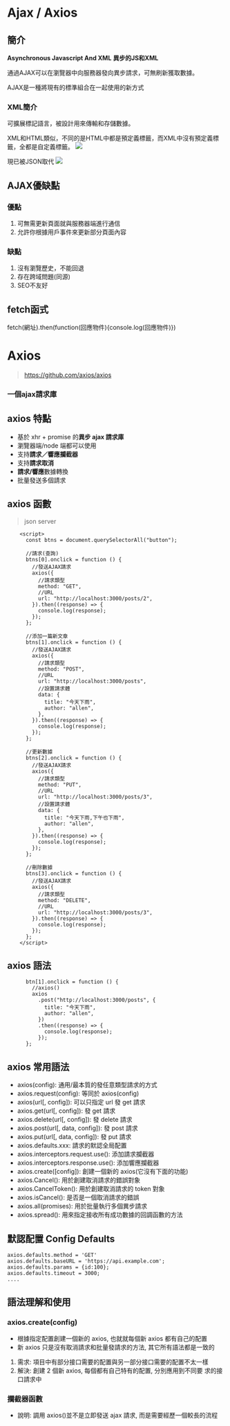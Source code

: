 # Ajax / Axios
## 簡介
**Asynchronous Javascript And XML**
**異步的JS和XML**

通過AJAX可以在瀏覽器中向服務器發向異步請求，可無刷新獲取數據。

AJAX是一種將現有的標準組合在一起使用的新方式
### XML簡介
可擴展標記語言，被設計用來傳輸和存儲數據。

XML和HTML類似，不同的是HTML中都是預定義標籤，而XML中沒有預定義標籤，全都是自定義標籤。
![](https://i.imgur.com/YDwfmQw.png)

現已被JSON取代
![](https://i.imgur.com/enrUyVD.png)

## AJAX優缺點
### 優點
1. 可無需更新頁面就與服務器端進行通信
2. 允許你根據用戶事件來更新部分頁面內容
### 缺點
1. 沒有瀏覽歷史，不能回退
2. 存在跨域問題(同源)
3. SEO不友好

## fetch函式
fetch(網址).then(function(回應物件){console.log(回應物件)})


# Axios
> https://github.com/axios/axios
### 一個ajax請求庫
## axios 特點
- 基於 xhr + promise 的**異步 ajax 請求庫**
- 瀏覽器端/node 端都可以使用
- 支持**請求／響應攔截器**
- 支持**請求取消**
- **請求/響應**數據轉換
- 批量發送多個請求

## axios 函數
>json server
```javascript=
    <script>
      const btns = document.querySelectorAll("button");

      //請求(查詢)
      btns[0].onclick = function () {
        //發送AJAX請求
        axios({
          //請求類型
          method: "GET",
          //URL
          url: "http://localhost:3000/posts/2",
        }).then((response) => {
          console.log(response);
        });
      };

      //添加一篇新文章
      btns[1].onclick = function () {
        //發送AJAX請求
        axios({
          //請求類型
          method: "POST",
          //URL
          url: "http://localhost:3000/posts",
          //設置請求體
          data: {
            title: "今天下雨",
            author: "allen",
          },
        }).then((response) => {
          console.log(response);
        });
      };

      //更新數據
      btns[2].onclick = function () {
        //發送AJAX請求
        axios({
          //請求類型
          method: "PUT",
          //URL
          url: "http://localhost:3000/posts/3",
          //設置請求體
          data: {
            title: "今天下雨,下午也下雨",
            author: "allen",
          },
        }).then((response) => {
          console.log(response);
        });
      };

      //刪除數據
      btns[3].onclick = function () {
        //發送AJAX請求
        axios({
          //請求類型
          method: "DELETE",
          //URL
          url: "http://localhost:3000/posts/3",
        }).then((response) => {
          console.log(response);
        });
      };
    </script>
```
## axios 語法
```javascript=
      btn[1].onclick = function () {
        //axios()
        axios
          .post("http://localhost:3000/posts", {
            title: "今天下雨",
            author: "allen",
          })
          .then((response) => {
            console.log(response);
          });
      };
```
## axios 常用語法
- axios(config): 通用/最本質的發任意類型請求的方式
- axios.request(config): 等同於 axios(config)
- axios(url[, config]): 可以只指定 url 發 get 請求
- axios.get(url[, config]): 發 get 請求
- axios.delete(url[, config]): 發 delete 請求
- axios.post(url[, data, config]): 發 post 請求
- axios.put(url[, data, config]): 發 put 請求
- axios.defaults.xxx: 請求的默認全局配置
- axios.interceptors.request.use(): 添加請求攔截器
- axios.interceptors.response.use(): 添加響應攔截器
- axios.create([config]): 創建一個新的 axios(它沒有下面的功能)
- axios.Cancel(): 用於創建取消請求的錯誤對象
- axios.CancelToken(): 用於創建取消請求的 token 對象
- axios.isCancel(): 是否是一個取消請求的錯誤
- axios.all(promises): 用於批量執行多個異步請求
- axios.spread(): 用來指定接收所有成功數據的回調函數的方法

## 默認配置 Config Defaults
```javascript=
axios.defaults.method = 'GET'
axios.defaults.baseURL = 'https://api.example.com';
axios.defaults.params = {id:100};
axios.defaults.timeout = 3000;
....
```

## 語法理解和使用
### axios.create(config)
- 根據指定配置創建一個新的 axios, 也就就每個新 axios 都有自己的配置
- 新 axios 只是沒有取消請求和批量發請求的方法, 其它所有語法都是一致的
1. 需求: 項目中有部分接口需要的配置與另一部分接口需要的配置不太一樣
2. 解決: 創建 2 個新 axios, 每個都有自己特有的配置, 分別應用到不同要 求的接口請求中

### 攔截器函數
- 說明: 調用 axios()並不是立即發送 ajax 請求, 而是需要經歷一個較長的流程